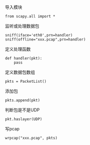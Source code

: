 
导入模块

```
from scapy.all import *
```

监听或处理数据包

```
sniff(iface='eth0',prn=handler)
sniff(offline="xxx.pcap",prn=handler)
```

定义处理函数

```
def handler(pkt):
    pass
```

定义数据包数组

```
pkts = PacketList()
```

添加包
```
pkts.append(pkt)

```

判断包是不是UDP
```
pkt.haslayer(UDP)
```

写pcap
```
wrpcap("xxx.pcap", pkts)
```
